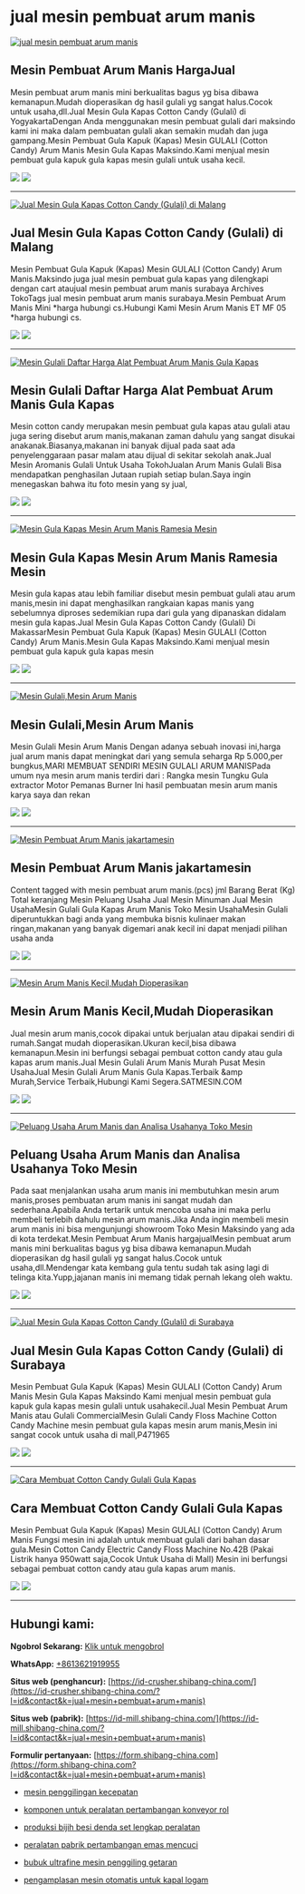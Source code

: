 # jual mesin pembuat arum manis

<a href="https://swt.shibang-china.com/?l=id&img&k=jual+mesin+pembuat+arum+manis" target="_blank">![jual mesin pembuat arum manis](http://static.shibang-china.com/all-800x300/645.jpg)</a>

## Mesin Pembuat Arum Manis HargaJual
Mesin pembuat arum manis mini berkualitas bagus yg bisa dibawa kemanapun.Mudah dioperasikan dg hasil gulali yg sangat halus.Cocok untuk usaha,dll.Jual Mesin Gula Kapas Cotton Candy (Gulali) di YogyakartaDengan Anda menggunakan mesin pembuat gulali dari maksindo kami ini maka dalam pembuatan gulali akan semakin mudah dan juga gampang.Mesin Pembuat Gula Kapuk (Kapas) Mesin GULALI (Cotton Candy) Arum Manis Mesin Gula Kapas Maksindo.Kami menjual mesin pembuat gula kapuk gula kapas mesin gulali untuk usaha kecil.


<a href="https://whatsapp.shibangsoft.com/WhatsApp.php" target="_blank" title="WhatsApp">![](http://static.shibang-china.com/icon/whatsapp.png)</a> <a href="https://swt.shibang-china.com/?l=id&icon&k=jual+mesin+pembuat+arum+manis" target="_blank">![](http://static.shibang-china.com/icon/chat-id.png)</a>

---

<a href="https://swt.shibang-china.com/?l=id&img&k=jual+mesin+pembuat+arum+manis" target="_blank">![Jual Mesin Gula Kapas Cotton Candy (Gulali) di Malang](http://static.shibang-china.com/all-800x300/1240.jpg)</a>

## Jual Mesin Gula Kapas Cotton Candy (Gulali) di Malang
Mesin Pembuat Gula Kapuk (Kapas) Mesin GULALI (Cotton Candy) Arum Manis.Maksindo juga jual mesin pembuat gula kapas yang dilengkapi dengan cart ataujual mesin pembuat arum manis surabaya Archives TokoTags jual mesin pembuat arum manis surabaya.Mesin Pembuat Arum Manis Mini *harga hubungi cs.Hubungi Kami Mesin Arum Manis ET MF 05 *harga hubungi cs.


<a href="https://whatsapp.shibangsoft.com/WhatsApp.php" target="_blank" title="WhatsApp">![](http://static.shibang-china.com/icon/whatsapp.png)</a> <a href="https://swt.shibang-china.com/?l=id&icon&k=jual+mesin+pembuat+arum+manis" target="_blank">![](http://static.shibang-china.com/icon/chat-id.png)</a>

---

<a href="https://swt.shibang-china.com/?l=id&img&k=jual+mesin+pembuat+arum+manis" target="_blank">![Mesin Gulali Daftar Harga Alat Pembuat Arum Manis Gula Kapas](http://static.shibang-china.com/all-800x300/1048.jpg)</a>

## Mesin Gulali Daftar Harga Alat Pembuat Arum Manis Gula Kapas
Mesin cotton candy merupakan mesin pembuat gula kapas atau gulali atau juga sering disebut arum manis,makanan zaman dahulu yang sangat disukai anakanak.Biasanya,makanan ini banyak dijual pada saat ada penyelenggaraan pasar malam atau dijual di sekitar sekolah anak.Jual Mesin Aromanis Gulali Untuk Usaha TokohJualan Arum Manis Gulali Bisa mendapatkan penghasilan Jutaan rupiah setiap bulan.Saya ingin menegaskan bahwa itu foto mesin yang sy jual,


<a href="https://whatsapp.shibangsoft.com/WhatsApp.php" target="_blank" title="WhatsApp">![](http://static.shibang-china.com/icon/whatsapp.png)</a> <a href="https://swt.shibang-china.com/?l=id&icon&k=jual+mesin+pembuat+arum+manis" target="_blank">![](http://static.shibang-china.com/icon/chat-id.png)</a>

---

<a href="https://swt.shibang-china.com/?l=id&img&k=jual+mesin+pembuat+arum+manis" target="_blank">![Mesin Gula Kapas Mesin Arum Manis Ramesia Mesin](http://static.shibang-china.com/all-800x300/421.jpg)</a>

## Mesin Gula Kapas Mesin Arum Manis Ramesia Mesin
Mesin gula kapas atau lebih familiar disebut mesin pembuat gulali atau arum manis,mesin ini dapat menghasilkan rangkaian kapas manis yang sebelumnya diproses sedemikian rupa dari gula yang dipanaskan didalam mesin gula kapas.Jual Mesin Gula Kapas Cotton Candy (Gulali) Di MakassarMesin Pembuat Gula Kapuk (Kapas) Mesin GULALI (Cotton Candy) Arum Manis.Mesin Gula Kapas Maksindo.Kami menjual mesin pembuat gula kapuk gula kapas mesin


<a href="https://whatsapp.shibangsoft.com/WhatsApp.php" target="_blank" title="WhatsApp">![](http://static.shibang-china.com/icon/whatsapp.png)</a> <a href="https://swt.shibang-china.com/?l=id&icon&k=jual+mesin+pembuat+arum+manis" target="_blank">![](http://static.shibang-china.com/icon/chat-id.png)</a>

---

<a href="https://swt.shibang-china.com/?l=id&img&k=jual+mesin+pembuat+arum+manis" target="_blank">![Mesin Gulali,Mesin Arum Manis](http://static.shibang-china.com/all-800x300/1243.jpg)</a>

## Mesin Gulali,Mesin Arum Manis
Mesin Gulali Mesin Arum Manis Dengan adanya sebuah inovasi ini,harga jual arum manis dapat meningkat dari yang semula seharga Rp 5.000,per bungkus,MARI MEMBUAT SENDIRI MESIN GULALI ARUM MANISPada umum nya mesin arum manis terdiri dari : Rangka mesin Tungku Gula extractor Motor Pemanas Burner Ini hasil pembuatan mesin arum manis karya saya dan rekan


<a href="https://whatsapp.shibangsoft.com/WhatsApp.php" target="_blank" title="WhatsApp">![](http://static.shibang-china.com/icon/whatsapp.png)</a> <a href="https://swt.shibang-china.com/?l=id&icon&k=jual+mesin+pembuat+arum+manis" target="_blank">![](http://static.shibang-china.com/icon/chat-id.png)</a>

---

<a href="https://swt.shibang-china.com/?l=id&img&k=jual+mesin+pembuat+arum+manis" target="_blank">![Mesin Pembuat Arum Manis jakartamesin](http://static.shibang-china.com/all-800x300/1287.jpg)</a>

## Mesin Pembuat Arum Manis jakartamesin
Content tagged with mesin pembuat arum manis.(pcs) jml Barang Berat (Kg) Total keranjang Mesin Peluang Usaha Jual Mesin Minuman Jual Mesin UsahaMesin Gulali Gula Kapas Arum Manis Toko Mesin UsahaMesin Gulali diperuntukkan bagi anda yang membuka bisnis kulinaer makan ringan,makanan yang banyak digemari anak kecil ini dapat menjadi pilihan usaha anda


<a href="https://whatsapp.shibangsoft.com/WhatsApp.php" target="_blank" title="WhatsApp">![](http://static.shibang-china.com/icon/whatsapp.png)</a> <a href="https://swt.shibang-china.com/?l=id&icon&k=jual+mesin+pembuat+arum+manis" target="_blank">![](http://static.shibang-china.com/icon/chat-id.png)</a>

---

<a href="https://swt.shibang-china.com/?l=id&img&k=jual+mesin+pembuat+arum+manis" target="_blank">![Mesin Arum Manis Kecil,Mudah Dioperasikan](http://static.shibang-china.com/all-800x300/771.jpg)</a>

## Mesin Arum Manis Kecil,Mudah Dioperasikan
Jual mesin arum manis,cocok dipakai untuk berjualan atau dipakai sendiri di rumah.Sangat mudah dioperasikan.Ukuran kecil,bisa dibawa kemanapun.Mesin ini berfungsi sebagai pembuat cotton candy atau gula kapas arum manis.Jual Mesin Gulali Arum Manis Murah Pusat Mesin UsahaJual Mesin Gulali Arum Manis Gula Kapas.Terbaik &amp Murah,Service Terbaik,Hubungi Kami Segera.SATMESIN.COM


<a href="https://whatsapp.shibangsoft.com/WhatsApp.php" target="_blank" title="WhatsApp">![](http://static.shibang-china.com/icon/whatsapp.png)</a> <a href="https://swt.shibang-china.com/?l=id&icon&k=jual+mesin+pembuat+arum+manis" target="_blank">![](http://static.shibang-china.com/icon/chat-id.png)</a>

---

<a href="https://swt.shibang-china.com/?l=id&img&k=jual+mesin+pembuat+arum+manis" target="_blank">![Peluang Usaha Arum Manis dan Analisa Usahanya Toko Mesin](http://static.shibang-china.com/all-800x300/912.jpg)</a>

## Peluang Usaha Arum Manis dan Analisa Usahanya Toko Mesin
Pada saat menjalankan usaha arum manis ini membutuhkan mesin arum manis,proses pembuatan arum manis ini sangat mudah dan sederhana.Apabila Anda tertarik untuk mencoba usaha ini maka perlu membeli terlebih dahulu mesin arum manis.Jika Anda ingin membeli mesin arum manis ini bisa mengunjungi showroom Toko Mesin Maksindo yang ada di kota terdekat.Mesin Pembuat Arum Manis hargajualMesin pembuat arum manis mini berkualitas bagus yg bisa dibawa kemanapun.Mudah dioperasikan dg hasil gulali yg sangat halus.Cocok untuk usaha,dll.Mendengar kata kembang gula tentu sudah tak asing lagi di telinga kita.Yupp,jajanan manis ini memang tidak pernah lekang oleh waktu.


<a href="https://whatsapp.shibangsoft.com/WhatsApp.php" target="_blank" title="WhatsApp">![](http://static.shibang-china.com/icon/whatsapp.png)</a> <a href="https://swt.shibang-china.com/?l=id&icon&k=jual+mesin+pembuat+arum+manis" target="_blank">![](http://static.shibang-china.com/icon/chat-id.png)</a>

---

<a href="https://swt.shibang-china.com/?l=id&img&k=jual+mesin+pembuat+arum+manis" target="_blank">![Jual Mesin Gula Kapas Cotton Candy (Gulali) di Surabaya](http://static.shibang-china.com/all-800x300/869.jpg)</a>

## Jual Mesin Gula Kapas Cotton Candy (Gulali) di Surabaya
Mesin Pembuat Gula Kapuk (Kapas) Mesin GULALI (Cotton Candy) Arum Manis Mesin Gula Kapas Maksindo Kami menjual mesin pembuat gula kapuk gula kapas mesin gulali untuk usahakecil.Jual Mesin Pembuat Arum Manis atau Gulali CommercialMesin Gulali Candy Floss Machine Cotton Candy Machine mesin pembuat gula kapas mesin arum manis,Mesin ini sangat cocok untuk usaha di mall,P471965


<a href="https://whatsapp.shibangsoft.com/WhatsApp.php" target="_blank" title="WhatsApp">![](http://static.shibang-china.com/icon/whatsapp.png)</a> <a href="https://swt.shibang-china.com/?l=id&icon&k=jual+mesin+pembuat+arum+manis" target="_blank">![](http://static.shibang-china.com/icon/chat-id.png)</a>

---

<a href="https://swt.shibang-china.com/?l=id&img&k=jual+mesin+pembuat+arum+manis" target="_blank">![Cara Membuat Cotton Candy Gulali Gula Kapas](http://static.shibang-china.com/all-800x300/1152.jpg)</a>

## Cara Membuat Cotton Candy Gulali Gula Kapas
Mesin Pembuat Gula Kapuk (Kapas) Mesin GULALI (Cotton Candy) Arum Manis Fungsi mesin ini adalah untuk membuat gulali dari bahan dasar gula.Mesin Cotton Candy Electric Candy Floss Machine No.42B (Pakai Listrik hanya 950watt saja,Cocok Untuk Usaha di Mall) Mesin ini berfungsi sebagai pembuat cotton candy atau gula kapas arum manis.

<a href="https://whatsapp.shibangsoft.com/WhatsApp.php" target="_blank" title="WhatsApp">![](http://static.shibang-china.com/icon/whatsapp.png)</a> <a href="https://swt.shibang-china.com/?l=id&icon&k=jual+mesin+pembuat+arum+manis" target="_blank">![](http://static.shibang-china.com/icon/chat-id.png)</a>

---
## Hubungi kami:

**Ngobrol Sekarang:** [Klik untuk mengobrol](https://swt.shibang-china.com?l=id&contact&k=jual+mesin+pembuat+arum+manis)

**WhatsApp:**  [+8613621919955](https://whatsapp.shibangsoft.com/WhatsApp.php)

**Situs web (penghancur):** [https://id-crusher.shibang-china.com/](https://id-crusher.shibang-china.com/?l=id&contact&k=jual+mesin+pembuat+arum+manis)

**Situs web (pabrik):** [https://id-mill.shibang-china.com/](https://id-mill.shibang-china.com/?l=id&contact&k=jual+mesin+pembuat+arum+manis)

**Formulir pertanyaan:** [https://form.shibang-china.com](https://form.shibang-china.com?l=id&contact&k=jual+mesin+pembuat+arum+manis)

* [mesin penggilingan kecepatan](../32/mesin%20penggilingan%20kecepatan.md)

* [komponen untuk peralatan pertambangan konveyor rol](../36/komponen%20untuk%20peralatan%20pertambangan%20konveyor%20rol.md)

* [produksi bijih besi denda set lengkap peralatan](../38/produksi%20bijih%20besi%20denda%20set%20lengkap%20peralatan.md)

* [peralatan pabrik pertambangan emas mencuci](../40/peralatan%20pabrik%20pertambangan%20emas%20mencuci.md)

* [bubuk ultrafine mesin penggiling getaran](../37/bubuk%20ultrafine%20mesin%20penggiling%20getaran.md)

* [pengamplasan mesin otomatis untuk kapal logam](../37/pengamplasan%20mesin%20otomatis%20untuk%20kapal%20logam.md)